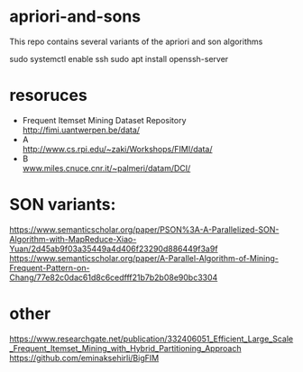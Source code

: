 # apriori-and-sons
This repo contains several variants of the apriori and son algorithms

sudo systemctl enable ssh
sudo apt install openssh-server 




# resoruces


- Frequent Itemset Mining Dataset Repository    
http://fimi.uantwerpen.be/data/
- A     
http://www.cs.rpi.edu/~zaki/Workshops/FIMI/data/     
- B    
www.miles.cnuce.cnr.it/~palmeri/datam/DCI/

# SON variants:
https://www.semanticscholar.org/paper/PSON%3A-A-Parallelized-SON-Algorithm-with-MapReduce-Xiao-Yuan/2d45ab9f03a35449a4d406f23290d886449f3a9f
https://www.semanticscholar.org/paper/A-Parallel-Algorithm-of-Mining-Frequent-Pattern-on-Chang/77e82c0dac61d8c6cedfff21b7b2b08e90bc3304

# other
https://www.researchgate.net/publication/332406051_Efficient_Large_Scale_Frequent_Itemset_Mining_with_Hybrid_Partitioning_Approach
https://github.com/eminaksehirli/BigFIM

